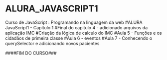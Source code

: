 # ALURA_JAVASCRIPT1
Curso de
JavaScript : Programando na linguagem da web
#ALURA JavaScript1 - Capítulo 1
#Final do capitulo 4 - adicionado arquivos da aplicação IMC
#Criação da lógica de calculo do IMC
#Aula 5 - Funções e os cidadãos de primeira classe
#Aula 6 - eventos
#Aula 7 - Conhecendo o querySelector e adicionando novos pacientes

####FIM DO CURSO###
